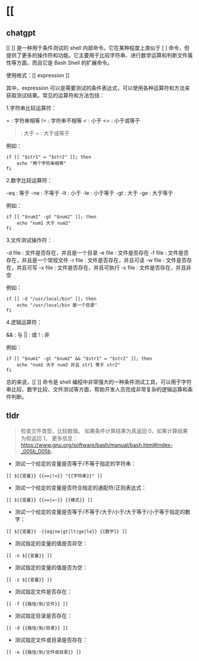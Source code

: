 # [[ 
## chatgpt 
[[  ]] 是一种用于条件测试的 shell 内部命令。它在某种程度上类似于 [ ] 命令，但提供了更多的操作符和功能。它主要用于比较字符串、进行数学运算和判断文件属性等方面，而且它是 Bash Shell 的扩展命令。

使用格式：[[ expression ]]

其中，expression 可以是需要测试的条件表达式，可以使用各种运算符和方法来获取测试结果。常见的运算符和方法包括：

1.字符串比较运算符：

= : 字符串相等
!= : 字符串不相等
<  : 小于
<= : 小于或等于
>  : 大于
>= : 大于或等于

例如：

```
if [[ "$str1" = "$str2" ]]; then
    echo "两个字符串相等"
fi
```

2.数字比较运算符：

-eq : 等于
-ne : 不等于
-lt : 小于
-le : 小于等于
-gt : 大于
-ge : 大于等于

例如：

```
if [[ "$num1" -gt "$num2" ]]; then
    echo "num1 大于 num2"
fi
```

3.文件测试操作符：

-d file : 文件是否存在，并且是一个目录
-e file : 文件是否存在
-f file : 文件是否存在，并且是一个常规文件
-r file : 文件是否存在，并且可读
-w file : 文件是否存在，并且可写
-x file : 文件是否存在，并且可执行
-s file : 文件是否存在，并且非空

例如：

```
if [[ -d "/usr/local/bin" ]]; then
    echo "/usr/local/bin 是一个目录"
fi
```

4.逻辑运算符：

&& : 与
|| : 或
!  : 非

例如：

```
if [[ "$num1" -gt "$num2" && "$str1" = "$str2" ]]; then
    echo "num1 大于 num2 并且 str1 等于 str2"
fi
```

总的来说，[[ ]] 命令是 shell 编程中非常强大的一种条件测试工具，可以用于字符串比较、数字比较、文件测试等方面，帮助开发人员完成非常复杂的逻辑运算和条件判断。 

## tldr 
 
> 检查文件类型，比较数值。
> 如果条件计算结果为真返回 0，如果计算结果为假返回 1。
> 更多信息：<https://www.gnu.org/software/bash/manual/bash.html#index-_005b_005b>.

- 测试一个给定的变量是否等于/不等于指定的字符串：

`[[ ${{变量}} {{==|!=}} "{{字符串}}" ]]`

- 测试一个给定的变量是否符合指定的通配符/正则表达式：

`[[ ${{变量}} {{==|=~}} {{模式}} ]]`

- 测试一个给定的变量是否等于/不等于/大于/小于/大于等于/小于等于指定的数字：

`[[ ${{变量}} -{{eq|ne|gt|lt|ge|le}} {{数字}} ]]`

- 测试指定的变量的值是否非空：

`[[ -n ${{变量}} ]]`

- 测试指定的变量的值是否为空：

`[[ -z ${{变量}} ]]`

- 测试指定文件是否存在：

`[[ -f {{路径/到/文件}} ]]`

- 测试指定目录是否存在：

`[[ -d {{路径/到/目录}} ]]`

- 测试指定文件或目录是否存在：

`[[ -e {{路径/到/文件或目录}} ]]`
